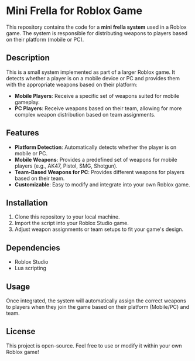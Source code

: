 # Mini Frella for Roblox Game

This repository contains the code for a **mini frella system** used in a Roblox game. The system is responsible for distributing weapons to players based on their platform (mobile or PC).

## Description

This is a small system implemented as part of a larger Roblox game. It detects whether a player is on a mobile device or PC and provides them with the appropriate weapons based on their platform:

- **Mobile Players**: Receive a specific set of weapons suited for mobile gameplay.
- **PC Players**: Receive weapons based on their team, allowing for more complex weapon distribution based on team assignments.

## Features

- **Platform Detection**: Automatically detects whether the player is on mobile or PC.
- **Mobile Weapons**: Provides a predefined set of weapons for mobile players (e.g., AK47, Pistol, SMG, Shotgun).
- **Team-Based Weapons for PC**: Provides different weapons for players based on their team.
- **Customizable**: Easy to modify and integrate into your own Roblox game.

## Installation

1. Clone this repository to your local machine.
2. Import the script into your Roblox Studio game.
3. Adjust weapon assignments or team setups to fit your game's design.

## Dependencies

- Roblox Studio
- Lua scripting

## Usage

Once integrated, the system will automatically assign the correct weapons to players when they join the game based on their platform (Mobile/PC) and team.

## License

This project is open-source. Feel free to use or modify it within your own Roblox game!

